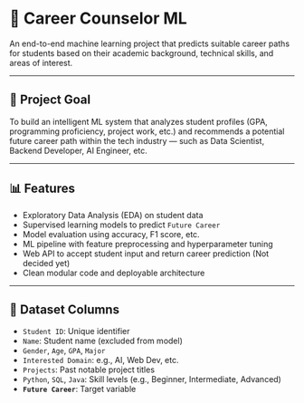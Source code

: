 # 🎯 Career Counselor ML

An end-to-end machine learning project that predicts suitable career paths for students based on their academic background, technical skills, and areas of interest.

---

## 📌 Project Goal

To build an intelligent ML system that analyzes student profiles (GPA, programming proficiency, project work, etc.) and recommends a potential future career path within the tech industry — such as Data Scientist, Backend Developer, AI Engineer, etc.

---

## 📊 Features

- Exploratory Data Analysis (EDA) on student data
- Supervised learning models to predict `Future Career`
- Model evaluation using accuracy, F1 score, etc.
- ML pipeline with feature preprocessing and hyperparameter tuning
- Web API to accept student input and return career prediction (Not decided yet)
- Clean modular code and deployable architecture

---

## 🧠 Dataset Columns

- `Student ID`: Unique identifier
- `Name`: Student name (excluded from model)
- `Gender`, `Age`, `GPA`, `Major`
- `Interested Domain`: e.g., AI, Web Dev, etc.
- `Projects`: Past notable project titles
- `Python`, `SQL`, `Java`: Skill levels (e.g., Beginner, Intermediate, Advanced)
- **`Future Career`**: Target variable

